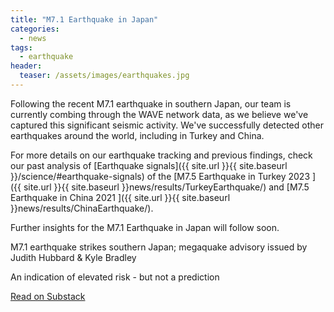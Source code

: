 ```yaml
---
title: "M7.1 Earthquake in Japan"
categories:
  - news
tags:
  - earthquake
header:
  teaser: /assets/images/earthquakes.jpg
---
```


Following the recent M7.1 earthquake in southern Japan, our team is currently combing through the WAVE network data, as we believe we've captured this significant seismic activity. We've successfully detected other earthquakes around the world, including in Turkey and China. 

For more details on our earthquake tracking and previous findings, check our past analysis of [Earthquake signals]({{ site.url }}{{ site.baseurl }}/science/#earthquake-signals) of the [M7.5 Earthquake in Turkey 2023 <i class="fa fa-file-text" aria-hidden="true"></i>]({{ site.url }}{{ site.baseurl }}news/results/TurkeyEarthquake/) and [M7.5 Earthquake in China 2021 <i class="fa fa-file-text" aria-hidden="true"></i>]({{ site.url }}{{ site.baseurl }}news/results/ChinaEarthquake/).

Further insights for the M7.1 Earthquake in Japan will follow soon. 

<div class="substack-post-embed"><p lang="en">M7.1 earthquake strikes southern Japan; megaquake advisory issued by Judith Hubbard & Kyle Bradley</p><p>An indication of elevated risk - but not a prediction</p><a data-post-link href="https://earthquakeinsights.substack.com/p/m71-earthquake-strikes-southern-japan">Read on Substack</a></div><script async src="https://substack.com/embedjs/embed.js" charset="utf-8"></script>
